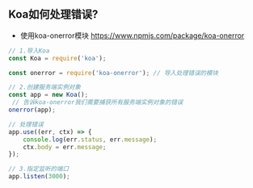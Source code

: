 ## Koa如何处理错误?

- 使用koa-onerror模块
https://www.npmjs.com/package/koa-onerror



```js
// 1.导入Koa
const Koa = require('koa');

const onerror = require('koa-onerror'); // 导入处理错误的模块

// 2.创建服务端实例对象
const app = new Koa();
 // 告诉koa-onerror我们需要捕获所有服务端实例对象的错误
onerror(app);

// 处理错误
app.use((err, ctx) => {
    console.log(err.status, err.message);
    ctx.body = err.message;
});

// 3.指定监听的端口
app.listen(3000);
```


